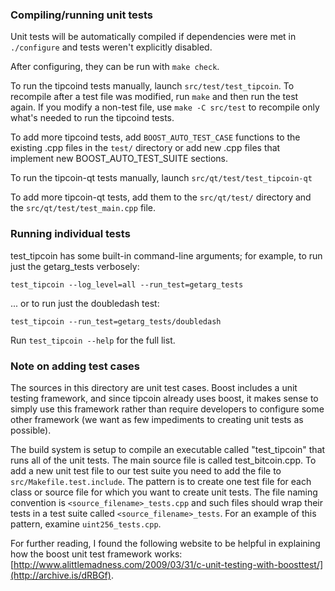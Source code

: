 ### Compiling/running unit tests

Unit tests will be automatically compiled if dependencies were met in `./configure`
and tests weren't explicitly disabled.

After configuring, they can be run with `make check`.

To run the tipcoind tests manually, launch `src/test/test_tipcoin`. To recompile
after a test file was modified, run `make` and then run the test again. If you
modify a non-test file, use `make -C src/test` to recompile only what's needed
to run the tipcoind tests.

To add more tipcoind tests, add `BOOST_AUTO_TEST_CASE` functions to the existing
.cpp files in the `test/` directory or add new .cpp files that
implement new BOOST_AUTO_TEST_SUITE sections.

To run the tipcoin-qt tests manually, launch `src/qt/test/test_tipcoin-qt`

To add more tipcoin-qt tests, add them to the `src/qt/test/` directory and
the `src/qt/test/test_main.cpp` file.

### Running individual tests

test_tipcoin has some built-in command-line arguments; for
example, to run just the getarg_tests verbosely:

    test_tipcoin --log_level=all --run_test=getarg_tests

... or to run just the doubledash test:

    test_tipcoin --run_test=getarg_tests/doubledash

Run `test_tipcoin --help` for the full list.

### Note on adding test cases

The sources in this directory are unit test cases.  Boost includes a
unit testing framework, and since tipcoin already uses boost, it makes
sense to simply use this framework rather than require developers to
configure some other framework (we want as few impediments to creating
unit tests as possible).

The build system is setup to compile an executable called "test_tipcoin"
that runs all of the unit tests.  The main source file is called
test_bitcoin.cpp. To add a new unit test file to our test suite you need
to add the file to `src/Makefile.test.include`. The pattern is to create
one test file for each class or source file for which you want to create
unit tests.  The file naming convention is `<source_filename>_tests.cpp`
and such files should wrap their tests in a test suite
called `<source_filename>_tests`. For an example of this pattern,
examine `uint256_tests.cpp`.

For further reading, I found the following website to be helpful in
explaining how the boost unit test framework works:
[http://www.alittlemadness.com/2009/03/31/c-unit-testing-with-boosttest/](http://archive.is/dRBGf).
